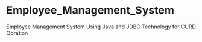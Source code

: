 # Employee_Management_System
Employee Management System Using Java and JDBC Technology for CURD Opration 
